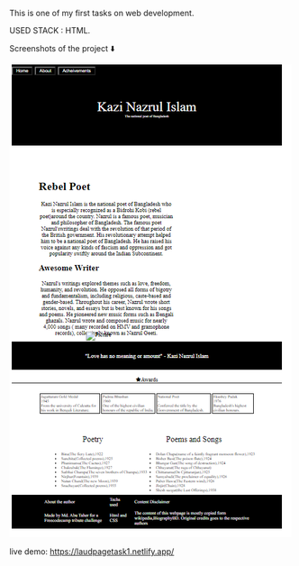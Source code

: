 This is one of my first tasks on web development.

USED STACK : HTML.

Screenshots of the project ⬇️

![](html-page.png)


live demo: https://laudpagetask1.netlify.app/
